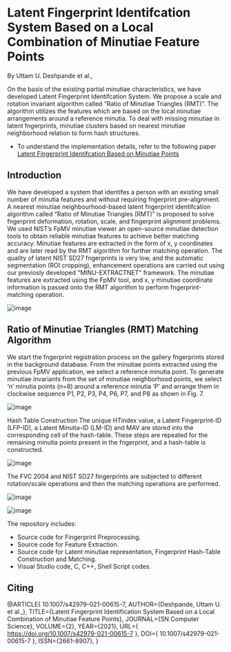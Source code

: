 # Latent Fingerprint Identifcation System Based on a Local Combination of Minutiae Feature Points

By Uttam U. Deshpande et al.,

On the basis of the existing partial minutiae characteristics, we have developed Latent Fingerprint Identifcation System. We propose a scale and rotation invariant algorithm called “Ratio of Minutiae Triangles (RMT)”. The algorithm  utilizes the features which are based on the local minutiae arrangements around a reference minutia. To deal with missing minutiae in latent fngerprints, minutiae clusters based on nearest minutiae neighborhood relation to form hash structures. 
* To understand the implementation details, refer to the following paper [Latent Fingerprint Identifcation Based on Minutiae Points](https://doi.org/10.1007/s42979-021-00615-7)


## Introduction
We have developed a system that identifes a person with an existing small number of minutia features and without requiring fngerprint pre-alignment. A nearest minutiae neighbourhood-based latent fngerprint identifcation algorithm called “Ratio of Minutiae Triangles (RMT)” is proposed to solve fngerprint deformation, rotation, scale, and fingerprint alignment problems. We used NIST’s FpMV minutiae viewer an open-source minutiae detection tools to obtain reliable minutiae features to achieve better matching accuracy. Minutiae features are extracted in the form of x, y coordinates and are later read by the RMT algorithm for further matching operation.
The quality of latent NIST SD27 fngerprints is very low, and the automatic segmentation (ROI cropping), enhancement operations are carried out using our previosly developed "MINU-EXTRACTNET" framework. The minutiae features are extracted using the FpMV tool, and x, y minutiae coordinate information is passed onto the RMT algorithm to perform fngerprint-matching operation. 

![image](https://user-images.githubusercontent.com/107185323/197774869-7ee8292d-4ade-4cc9-aa57-de4c47e7ca5e.png)

## Ratio of Minutiae Triangles (RMT) Matching Algorithm
We start the fngerprint registration process on the gallery fngerprints stored in the background database. From the minutiae points extracted using the previous FpMV application, we select a reference minutia point. To generate minutiae invariants from the set of minutiae neighborhood points, we select ‘n’ minutia points (n=8) around a reference minutia ‘P’ and arrange them in clockwise sequence P1, P2, P3, P4, P6, P7, and P8 as shown in Fig. 7. 

![image](https://user-images.githubusercontent.com/107185323/197775124-eccf5fec-6425-4aec-9dd1-5a652ee2de93.png)

Hash Table Construction
The unique HTindex value, a Latent Fingerprint-ID (LFP-ID), a Latent Minutia-ID (LM-ID) and MAV are stored into the corresponding cell of the hash-table. These steps are repeated for the remaining minutia points present in the fngerprint, and a hash-table is constructed. 

![image](https://user-images.githubusercontent.com/107185323/197812764-f1df0ad8-d389-4c6d-8d6a-52235e31b853.png)

The FVC 2004 and NIST SD27 fingerprints are subjected to different rotation/scale operations and then the matching operations are performed.

![image](https://user-images.githubusercontent.com/107185323/197809235-1ff049da-1600-4ef0-abe3-4c29caf3e38f.png)

![image](https://user-images.githubusercontent.com/107185323/197777304-6f30b2d4-1793-463d-8881-df2b0ccb42d6.png)

The repository includes:

* Source code for Fingerprint Preprocessing.
* Source code for Feature Extraction.
* Source code for Latent minutiae representation, Fingerprint Hash-Table Construction and Matching.
* Visual Studio code, C, C++, Shell Script codes.

## Citing
@ARTICLE{ 10.1007/s42979-021-00615-7, AUTHOR={Deshpande, Uttam U. et al.,}, TITLE={Latent Fingerprint Identification System Based on a Local Combination of Minutiae Feature Points}, JOURNAL={SN Computer Science}, VOLUME={2}, YEAR={2021}, URL={ https://doi.org/10.1007/s42979-021-00615-7 }, DOI={ 10.1007/s42979-021-00615-7 }, ISSN={2661-8907}, }
